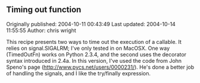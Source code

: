 ## Timing out function 
Originally published: 2004-10-11 00:43:49 
Last updated: 2004-10-14 11:55:55 
Author: chris wright 
 
This recipe presents two ways to time out the execution of a callable. It relies on signal.SIGALRM; I've only tested in on MacOSX. One way (TimedOutFn) works on Python 2.3.4, and the second uses the decorator syntax introduced in 2.4a. In this version, I've used the code from John Speno's page (http://www.pycs.net/users/0000231/). He's done a better job of handling the signals, and I like the try/finally expression.